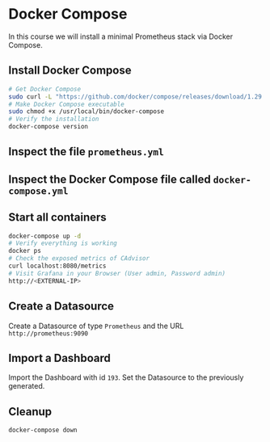 # Docker Compose

In this course we will install a minimal Prometheus stack via Docker Compose.

## Install Docker Compose

```bash
# Get Docker Compose
sudo curl -L "https://github.com/docker/compose/releases/download/1.29.2/docker-compose-$(uname -s)-$(uname -m)" -o /usr/local/bin/docker-compose
# Make Docker Compose executable
sudo chmod +x /usr/local/bin/docker-compose
# Verify the installation
docker-compose version
```

## Inspect the file `prometheus.yml`

## Inspect the Docker Compose file called `docker-compose.yml`

## Start all containers

```bash
docker-compose up -d
# Verify everything is working
docker ps
# Check the exposed metrics of CAdvisor
curl localhost:8080/metrics
# Visit Grafana in your Browser (User admin, Password admin)
http://<EXTERNAL-IP>
```

## Create a Datasource

Create a Datasource of type `Prometheus` and the URL `http://prometheus:9090`

## Import a Dashboard

Import the Dashboard with id `193`. Set the Datasource to the previously generated.

## Cleanup

```bash
docker-compose down
```